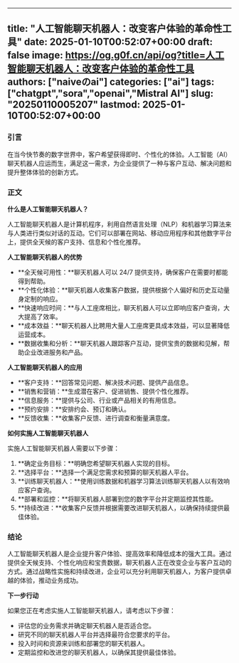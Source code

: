 
---
title: "人工智能聊天机器人：改变客户体验的革命性工具"
date: 2025-01-10T00:52:07+00:00
draft: false
image: https://og.g0f.cn/api/og?title=人工智能聊天机器人：改变客户体验的革命性工具
authors: ["naiveのai"]
categories: ["ai"]
tags: ["chatgpt","sora","openai","Mistral AI"]
slug: "20250110005207"
lastmod: 2025-01-10T00:52:07+00:00
---
### 引言

在当今快节奏的数字世界中，客户希望获得即时、个性化的体验。人工智能（AI）聊天机器人应运而生，满足这一需求，为企业提供了一种与客户互动、解决问题和提升整体体验的创新方式。

### 正文

**什么是人工智能聊天机器人？**

人工智能聊天机器人是计算机程序，利用自然语言处理（NLP）和机器学习算法来与人类进行类似对话的互动。它们可以部署在网站、移动应用程序和其他数字平台上，提供全天候的客户支持、信息和个性化推荐。

**人工智能聊天机器人的优势**

* **全天候可用性：**聊天机器人可以 24/7 提供支持，确保客户在需要时都能得到帮助。
* **个性化体验：**聊天机器人收集客户数据，提供根据个人偏好和历史互动量身定制的响应。
* **快速响应时间：**与人工座席相比，聊天机器人可以立即响应客户查询，大大提高了效率。
* **成本效益：**聊天机器人比聘用大量人工座席更具成本效益，可以显著降低运营成本。
* **数据收集和分析：**聊天机器人跟踪客户互动，提供宝贵的数据和见解，帮助企业改进服务和产品。

**人工智能聊天机器人的应用**

* **客户支持：**回答常见问题、解决技术问题、提供产品信息。
* **销售和营销：**生成潜在客户、促进销售、提供个性化推荐。
* **信息服务：**提供与公司、行业或产品相关的有用信息。
* **预约安排：**安排约会、预订和确认。
* **反馈收集：**收集客户反馈、进行调查和衡量满意度。

**如何实施人工智能聊天机器人**

实施人工智能聊天机器人需要以下步骤：

1. **确定业务目标：**明确您希望聊天机器人实现的目标。
2. **选择平台：**选择一个满足您需求和预算的聊天机器人平台。
3. **训练聊天机器人：**使用训练数据和机器学习算法训练聊天机器人以有效响应客户查询。
4. **部署和监控：**将聊天机器人部署到您的数字平台并定期监控其性能。
5. **持续改进：**收集客户反馈并根据需要改进聊天机器人，以确保持续提供最佳体验。

### 结论

人工智能聊天机器人是企业提升客户体验、提高效率和降低成本的强大工具。通过提供全天候支持、个性化响应和宝贵数据，聊天机器人正在改变企业与客户互动的方式。通过战略性实施和持续改进，企业可以充分利用聊天机器人，为客户提供卓越的体验，推动业务成功。

**下一步行动**

如果您正在考虑实施人工智能聊天机器人，请考虑以下步骤：

* 评估您的业务需求并确定聊天机器人是否适合您。
* 研究不同的聊天机器人平台并选择最符合您要求的平台。
* 投入时间和资源来训练和部署您的聊天机器人。
* 定期监控和改进您的聊天机器人，以确保其提供最佳体验。